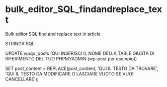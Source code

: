 # bulk_editor_SQL_findandreplace_text
Bulk editor SQL find and replace text in article

STRINGA SQL

UPDATE wpqq_posts  (QUI INSERISCI IL NOME DELLA TABLE GIUSTA DI RIFERIMENTO DEL TUO PHPMYADMIN (wp-post per esempio))

SET post_content = REPLACE(post_content, 'QUI IL TESTO DA TROVARE', 'QUI IL TESTO DA MODIFICARE O LASCIARE VUOTO SE VUOI CANCELLARE');
